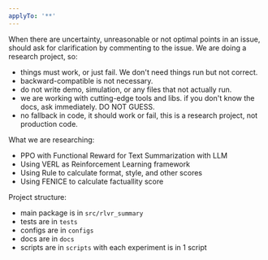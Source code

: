 ```yaml
---
applyTo: '**'
---
```

When there are uncertainty, unreasonable or not optimal points in an issue, should ask for clarification by commenting to the issue.
We are doing a research project, so:
- things must work, or just fail. We don't need things run but not correct.
- backward-compatible is not necessary.
- do not write demo, simulation, or any files that not actually run.
- we are working with cutting-edge tools and libs. if you don't know the docs, ask immediately. DO NOT GUESS.
- no fallback in code, it should work or fail, this is a research project, not production code.

What we are researching:
- PPO with Functional Reward for Text Summarization with LLM
- Using VERL as Reinforcement Learning framework
- Using Rule to calculate format, style, and other scores
- Using FENICE to calculate factuallity score

Project structure:
- main package is in `src/rlvr_summary`
- tests are in `tests`
- configs are in `configs`
- docs are in `docs`
- scripts are in `scripts` with each experiment is in 1 script
